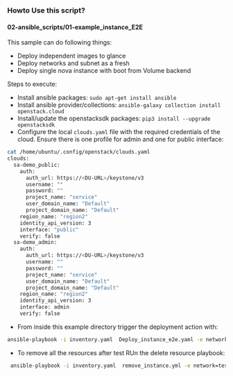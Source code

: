 ### Howto Use this script?

#### 02-ansible_scripts/01-example_instance_E2E
This sample can do following things:
- Deploy independent images to glance
- Deploy networks and subnet as a fresh
- Deploy single nova instance with boot from Volume  backend


Steps to execute:
- Install ansible packages: `sudo apt-get install ansible`
- Install ansible provider/collections: `ansible-galaxy collection install openstack.cloud`
- Install/update the openstacksdk packages: `pip3 install --upgrade openstacksdk`
- Configure the local `clouds.yaml` file with the required credentials of the cloud. Ensure there is one profile for admin and one for public interface:
```bash
cat /home/ubuntu/.config/openstack/clouds.yaml
clouds:
  sa-demo_public:
    auth:
      auth_url: https://<DU-URL>/keystone/v3
      username: ""
      password: ""
      project_name: "service"
      user_domain_name: "Default"
      project_domain_name: "Default"
    region_name: "region2"
    identity_api_version: 3
    interface: "public"
    verify: false
  sa-demo_admin:
    auth:
      auth_url: https://<DU-URL>/keystone/v3
      username: ""
      password: ""
      project_name: "service"
      user_domain_name: "Default"
      project_domain_name: "Default"
    region_name: "region2"
    identity_api_version: 3
    interface: admin
    verify: false
```
- From inside this example directory trigger the deployment action with:
```bash
ansible-playbook -i inventory.yaml  Deploy_instance_e2e.yaml -e network=test-net -e subnet=subnet -e state=present -v
```
- To remove all the resources after test RUn the delete resource playbook:
```bash
 ansible-playbook -i inventory.yaml  remove_instance.yml -e network=test-net -e subnet=subnet -e state=absent  -v
```
